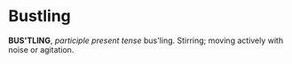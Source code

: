 # Bustling

**BUS'TLING**, _participle present tense_ bus'ling. Stirring; moving actively with noise or agitation.